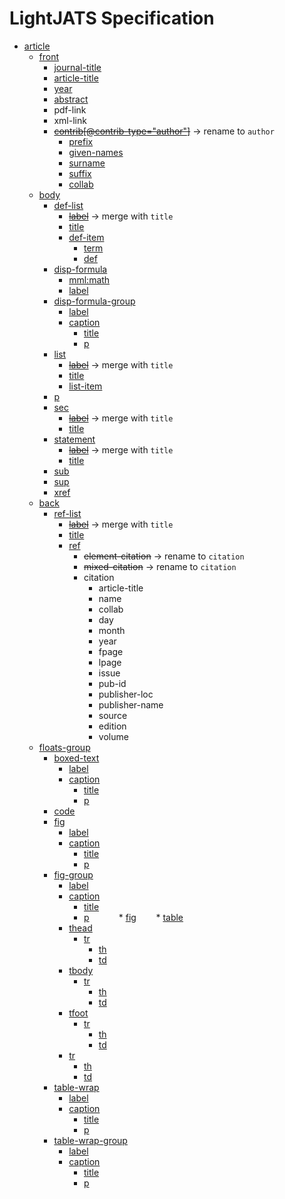 # LightJATS Specification

* [article](https://jats.nlm.nih.gov/archiving/tag-library/1.1d1/n-ja30.html)
    * [front](https://jats.nlm.nih.gov/archiving/tag-library/1.1d1/n-j6s0.html)
        * [journal-title](https://jats.nlm.nih.gov/archiving/tag-library/1.1d1/n-cvf0.html)
        * [article-title](https://jats.nlm.nih.gov/archiving/tag-library/1.1d1/n-e630.html)
        * [year](https://jats.nlm.nih.gov/archiving/tag-library/1.1d1/n-vwc2.html)
        * [abstract](https://jats.nlm.nih.gov/archiving/tag-library/1.1d1/n-ba20.html)
        * pdf-link
        * xml-link
        * ~~[contrib[@contrib-type="author"]](https://jats.nlm.nih.gov/archiving/tag-library/1.1d1/n-n3w0.html)~~ → rename to `author`
            * [prefix](https://jats.nlm.nih.gov/archiving/tag-library/1.1d1/n-jxr0.html)
            * [given-names](https://jats.nlm.nih.gov/archiving/tag-library/1.1d1/n-fwt0.html)
            * [surname](https://jats.nlm.nih.gov/archiving/tag-library/1.1d1/n-sg90.html)
            * [suffix](https://jats.nlm.nih.gov/archiving/tag-library/1.1d1/n-djb0.html)
            * [collab](https://jats.nlm.nih.gov/archiving/tag-library/1.1d1/n-xz80.html)
    * [body](https://jats.nlm.nih.gov/archiving/tag-library/1.1d1/n-jn50.html)
        * [def-list](https://jats.nlm.nih.gov/archiving/tag-library/1.1d1/n-4hx0.html)
            * ~~[label](https://jats.nlm.nih.gov/archiving/tag-library/1.1d1/n-sqf0.html)~~ → merge with `title`
            * [title](https://jats.nlm.nih.gov/archiving/tag-library/1.1d1/n-7fz0.html)
            * [def-item](https://jats.nlm.nih.gov/archiving/tag-library/1.1d1/n-ndx0.html)
                * [term](https://jats.nlm.nih.gov/archiving/tag-library/1.1d1/n-pdm0.html)
                * [def](https://jats.nlm.nih.gov/archiving/tag-library/1.1d1/n-xtx0.html)
        * [disp-formula](https://jats.nlm.nih.gov/archiving/tag-library/1.1d1/n-tmx0.html)
            * [mml:math](https://jats.nlm.nih.gov/archiving/tag-library/1.1d1/n-cgn0.html)
            * [label](https://jats.nlm.nih.gov/archiving/tag-library/1.1d1/n-sqf0.html)
        * [disp-formula-group](https://jats.nlm.nih.gov/archiving/tag-library/1.1d1/n-v8v0.html)
            * [label](https://jats.nlm.nih.gov/archiving/tag-library/1.1d1/n-sqf0.html)
            * [caption](https://jats.nlm.nih.gov/archiving/tag-library/1.1d1/n-d580.html)
                * [title](https://jats.nlm.nih.gov/archiving/tag-library/1.1d1/n-7fz0.html)
                * [p](https://jats.nlm.nih.gov/archiving/tag-library/1.1d1/n-7xd0.html)
        * [list](https://jats.nlm.nih.gov/archiving/tag-library/1.1d1/n-64g0.html)
            * ~~[label](https://jats.nlm.nih.gov/archiving/tag-library/1.1d1/n-sqf0.html)~~ → merge with `title`
            * [title](https://jats.nlm.nih.gov/archiving/tag-library/1.1d1/n-7fz0.html)
            * [list-item](https://jats.nlm.nih.gov/archiving/tag-library/1.1d1/n-ctg0.html)
        * [p](https://jats.nlm.nih.gov/archiving/tag-library/1.1d1/n-7xd0.html)
        * [sec](https://jats.nlm.nih.gov/archiving/tag-library/1.1d1/n-gby0.html)
            * ~~[label](https://jats.nlm.nih.gov/archiving/tag-library/1.1d1/n-sqf0.html)~~ → merge with `title`
            * [title](https://jats.nlm.nih.gov/archiving/tag-library/1.1d1/n-7fz0.html)
        * [statement](https://jats.nlm.nih.gov/archiving/tag-library/1.1d1/n-sdp0.html)
            * ~~[label](https://jats.nlm.nih.gov/archiving/tag-library/1.1d1/n-sqf0.html)~~ → merge with `title`
            * [title](https://jats.nlm.nih.gov/archiving/tag-library/1.1d1/n-7fz0.html)
        * [sub](https://jats.nlm.nih.gov/archiving/tag-library/1.1d1/n-9zq0.html)
        * [sup](https://jats.nlm.nih.gov/archiving/tag-library/1.1d1/n-5zb0.html)
        * [xref](https://jats.nlm.nih.gov/archiving/tag-library/0.4/n-gnb0.html)
    * [back](https://jats.nlm.nih.gov/archiving/tag-library/1.1d1/n-2450.html)
        * [ref-list](https://jats.nlm.nih.gov/archiving/tag-library/1.1d1/n-g2i0.html)
            * ~~[label](https://jats.nlm.nih.gov/archiving/tag-library/1.1d1/n-sqf0.html)~~ → merge with `title`
            * [title](https://jats.nlm.nih.gov/archiving/tag-library/1.1d1/n-7fz0.html)
            * [ref](https://jats.nlm.nih.gov/archiving/tag-library/1.1d1/n-2mh0.html)
                * ~~element-citation~~ → rename to `citation`
                * ~~mixed-citation~~ → rename to `citation`
                * citation
                    * article-title
                    * name
                    * collab
                    * day
                    * month
                    * year
                    * fpage
                    * lpage
                    * issue
                    * pub-id
                    * publisher-loc
                    * publisher-name
                    * source
                    * edition
                    * volume
    * [floats-group](https://jats.nlm.nih.gov/archiving/tag-library/1.1d1/n-44s0.html)
        * [boxed-text](https://jats.nlm.nih.gov/archiving/tag-library/1.1d1/n-i950.html)
            * [label](https://jats.nlm.nih.gov/archiving/tag-library/1.1d1/n-sqf0.html)
            * [caption](https://jats.nlm.nih.gov/archiving/tag-library/1.1d1/n-d580.html)
                * [title](https://jats.nlm.nih.gov/archiving/tag-library/1.1d1/n-7fz0.html)
                * [p](https://jats.nlm.nih.gov/archiving/tag-library/1.1d1/n-7xd0.html)
        * [code](https://jats.nlm.nih.gov/archiving/tag-library/1.1d1/n-ty80.html)
        * [fig](https://jats.nlm.nih.gov/archiving/tag-library/1.1d1/n-ib40.html)
            * [label](https://jats.nlm.nih.gov/archiving/tag-library/1.1d1/n-sqf0.html)
            * [caption](https://jats.nlm.nih.gov/archiving/tag-library/1.1d1/n-d580.html)
                * [title](https://jats.nlm.nih.gov/archiving/tag-library/1.1d1/n-7fz0.html)
                * [p](https://jats.nlm.nih.gov/archiving/tag-library/1.1d1/n-7xd0.html)
        * [fig-group](https://jats.nlm.nih.gov/archiving/tag-library/1.1d1/n-83s0.html)
            * [label](https://jats.nlm.nih.gov/archiving/tag-library/1.1d1/n-sqf0.html)
            * [caption](https://jats.nlm.nih.gov/archiving/tag-library/1.1d1/n-d580.html)
                * [title](https://jats.nlm.nih.gov/archiving/tag-library/1.1d1/n-7fz0.html)
                * [p](https://jats.nlm.nih.gov/archiving/tag-library/1.1d1/n-7xd0.html)
            * [fig](https://jats.nlm.nih.gov/archiving/tag-library/1.1d1/n-ib40.html)
        * [table](https://jats.nlm.nih.gov/archiving/tag-library/1.1d1/n-by90.html)
            * [thead](https://jats.nlm.nih.gov/archiving/tag-library/1.1d1/n-u7z0.html)
                * [tr](https://jats.nlm.nih.gov/archiving/tag-library/1.1d1/n-jyz0.html)
                    * [th](https://jats.nlm.nih.gov/archiving/tag-library/1.1d1/n-cuz0.html)
                    * [td](https://jats.nlm.nih.gov/archiving/tag-library/1.1d1/n-tsm0.html)
            * [tbody](https://jats.nlm.nih.gov/archiving/tag-library/1.1d1/n-g4m0.html)
                * [tr](https://jats.nlm.nih.gov/archiving/tag-library/1.1d1/n-jyz0.html)
                    * [th](https://jats.nlm.nih.gov/archiving/tag-library/1.1d1/n-cuz0.html)
                    * [td](https://jats.nlm.nih.gov/archiving/tag-library/1.1d1/n-tsm0.html)
            * [tfoot](https://jats.nlm.nih.gov/archiving/tag-library/1.1d1/n-8az0.html)
                * [tr](https://jats.nlm.nih.gov/archiving/tag-library/1.1d1/n-jyz0.html)
                    * [th](https://jats.nlm.nih.gov/archiving/tag-library/1.1d1/n-cuz0.html)
                    * [td](https://jats.nlm.nih.gov/archiving/tag-library/1.1d1/n-tsm0.html)
            * [tr](https://jats.nlm.nih.gov/archiving/tag-library/1.1d1/n-jyz0.html)
                * [th](https://jats.nlm.nih.gov/archiving/tag-library/1.1d1/n-cuz0.html)
                * [td](https://jats.nlm.nih.gov/archiving/tag-library/1.1d1/n-tsm0.html)
        * [table-wrap](https://jats.nlm.nih.gov/archiving/tag-library/1.1d1/n-mb90.html)
            * [label](https://jats.nlm.nih.gov/archiving/tag-library/1.1d1/n-sqf0.html)
            * [caption](https://jats.nlm.nih.gov/archiving/tag-library/1.1d1/n-d580.html)
                * [title](https://jats.nlm.nih.gov/archiving/tag-library/1.1d1/n-7fz0.html)
                * [p](https://jats.nlm.nih.gov/archiving/tag-library/1.1d1/n-7xd0.html)
        * [table-wrap-group](https://jats.nlm.nih.gov/archiving/tag-library/1.1d1/n-c5m0.html)
            * [label](https://jats.nlm.nih.gov/archiving/tag-library/1.1d1/n-sqf0.html)
            * [caption](https://jats.nlm.nih.gov/archiving/tag-library/1.1d1/n-d580.html)
                * [title](https://jats.nlm.nih.gov/archiving/tag-library/1.1d1/n-7fz0.html)
                * [p](https://jats.nlm.nih.gov/archiving/tag-library/1.1d1/n-7xd0.html)
